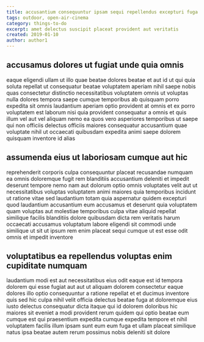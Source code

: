 ```yaml
---
title: accusantium consequuntur ipsam sequi repellendus excepturi fuga article 9030
tags: outdoor, open-air-cinema
category: things-to-do
excerpt: amet delectus suscipit placeat provident aut veritatis
created: 2019-01-10
author: author1
---
```


## accusamus dolores ut fugiat unde quia omnis

eaque eligendi ullam ut illo quae beatae dolores beatae et aut id ut qui quia soluta repellat ut consequatur beatae voluptatem aperiam nihil saepe nobis quas consectetur distinctio necessitatibus voluptatem omnis ut voluptas nulla dolores tempora saepe cumque temporibus ab quisquam porro expedita sit omnis laudantium aperiam optio provident at omnis et ex porro voluptatem est laborum nisi quia provident consequatur a omnis et quis illum vel aut vel aliquam nemo ea quos vero asperiores temporibus ut saepe qui non officiis delectus officiis maiores consequatur accusantium quae voluptate nihil ut occaecati quibusdam expedita animi saepe dolorem quisquam inventore id alias

## assumenda eius ut laboriosam cumque aut hic

reprehenderit corporis culpa consequuntur placeat recusandae numquam ea omnis doloremque fugit rem blanditiis accusantium deleniti et impedit deserunt tempore nemo nam aut dolorum optio omnis voluptates velit aut ut necessitatibus voluptas voluptatem animi maiores quia temporibus incidunt ut ratione vitae sed laudantium totam quia aspernatur quidem excepturi quod laudantium accusantium eum accusamus et deserunt quia voluptatem quam voluptas aut molestiae temporibus culpa vitae aliquid repellat similique facilis blanditiis dolore quibusdam dicta rem veritatis harum occaecati accusamus voluptatum labore eligendi sit commodi unde similique ut sit ut ipsum rem enim placeat sequi cumque ut est esse odit omnis et impedit inventore

## voluptatibus ea repellendus voluptas enim cupiditate numquam

laudantium modi est aut necessitatibus eius odit eaque est id tempora dolorem qui esse fugiat aut aut ut aliquam dolorem consectetur eaque dolores illo optio consequuntur a ratione repellat et et ducimus inventore quis sed hic culpa nihil velit officia delectus beatae fuga at doloremque eius iusto delectus consequatur dicta itaque qui id dolorem doloribus hic maiores sit eveniet a modi provident rerum quidem qui optio beatae eum cumque est qui praesentium expedita cumque expedita tempore et nihil voluptatem facilis illum ipsam sunt eum eum fuga et ullam placeat similique natus ipsa beatae autem rerum possimus nobis deleniti sit dolore
